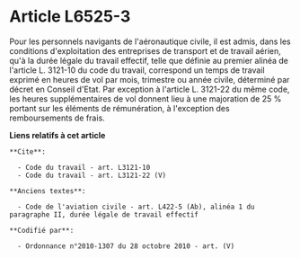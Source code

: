 # Article L6525-3

Pour les personnels navigants de l'aéronautique civile, il est admis, dans les conditions d'exploitation des entreprises de
transport et de travail aérien, qu'à la durée légale du travail effectif, telle que définie au premier alinéa de l'article L.
3121-10 du code du travail, correspond un temps de travail exprimé en heures de vol par mois, trimestre ou année civile,
déterminé par décret en Conseil d'Etat. Par exception à l'article L. 3121-22 du même code, les heures supplémentaires de vol
donnent lieu à une majoration de 25 % portant sur les éléments de rémunération, à l'exception des remboursements de frais.

**Liens relatifs à cet article**

	**Cite**:

	  - Code du travail - art. L3121-10
	  - Code du travail - art. L3121-22 (V)

	**Anciens textes**:

	  - Code de l'aviation civile - art. L422-5 (Ab), alinéa 1 du paragraphe II, durée légale de travail effectif

	**Codifié par**:

	  - Ordonnance n°2010-1307 du 28 octobre 2010 - art. (V)
